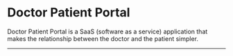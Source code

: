 # Doctor Patient Portal

Doctor Patient Portal is a SaaS (software as a service) application that makes the relationship between the doctor and the patient simpler.

---

## 

##
